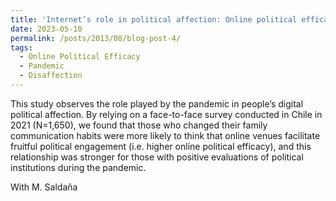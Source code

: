 ```yaml
---
title: 'Internet’s role in political affection: Online political efficacy after the Covid-19 pandemic'
date: 2023-05-10
permalink: /posts/2013/08/blog-post-4/
tags:
  - Online Political Efficacy
  - Pandemic
  - Disaffection
---
```


This study observes the role played by the pandemic in people’s digital political affection. By relying on a face-to-face survey conducted in Chile in 2021 (N=1,650), we found that those who changed their family communication habits were more likely to think that online venues facilitate fruitful political engagement (i.e. higher online political efficacy), and this relationship was stronger for those with positive evaluations of political institutions during the pandemic.

With M. Saldaña




